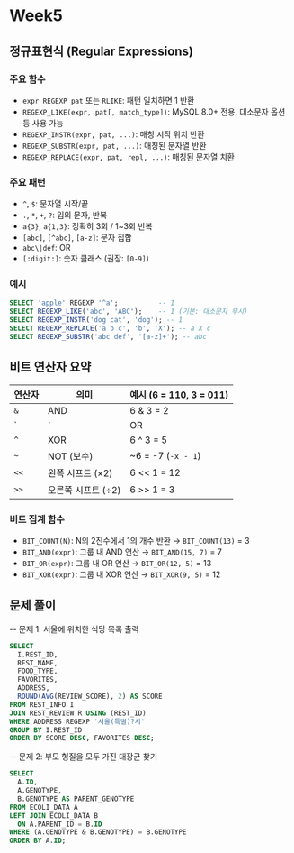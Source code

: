 # Week5

## 정규표현식 (Regular Expressions)

### 주요 함수
- `expr REGEXP pat` 또는 `RLIKE`: 패턴 일치하면 1 반환
- `REGEXP_LIKE(expr, pat[, match_type])`: MySQL 8.0+ 전용, 대소문자 옵션 등 사용 가능
- `REGEXP_INSTR(expr, pat, ...)`: 매칭 시작 위치 반환
- `REGEXP_SUBSTR(expr, pat, ...)`: 매칭된 문자열 반환
- `REGEXP_REPLACE(expr, pat, repl, ...)`: 매칭된 문자열 치환

### 주요 패턴
- `^`, `$`: 문자열 시작/끝
- `.`, `*`, `+`, `?`: 임의 문자, 반복
- `a{3}`, `a{1,3}`: 정확히 3회 / 1~3회 반복
- `[abc]`, `[^abc]`, `[a-z]`: 문자 집합
- `abc\|def`: OR
- `[:digit:]`: 숫자 클래스 (권장: `[0-9]`)

### 예시
```sql
SELECT 'apple' REGEXP '^a';          -- 1
SELECT REGEXP_LIKE('abc', 'ABC');    -- 1 (기본: 대소문자 무시)
SELECT REGEXP_INSTR('dog cat', 'dog'); -- 1
SELECT REGEXP_REPLACE('a b c', 'b', 'X'); -- a X c
SELECT REGEXP_SUBSTR('abc def', '[a-z]+'); -- abc
```
## 비트 연산자 요약

| 연산자 | 의미            | 예시 (6 = 110, 3 = 011) |
|--------|-----------------|--------------------------|
| `&`    | AND             | 6 & 3 = 2                |
| `|`    | OR              | 6 | 3 = 7                |
| `^`    | XOR             | 6 ^ 3 = 5                |
| `~`    | NOT (보수)      | ~6 = -7 (`-x - 1`)       |
| `<<`   | 왼쪽 시프트 (×2) | 6 << 1 = 12              |
| `>>`   | 오른쪽 시프트 (÷2) | 6 >> 1 = 3           |

###  비트 집계 함수
- `BIT_COUNT(N)`: N의 2진수에서 1의 개수 반환 → `BIT_COUNT(13)` = 3
- `BIT_AND(expr)`: 그룹 내 AND 연산 → `BIT_AND(15, 7)` = 7
- `BIT_OR(expr)`: 그룹 내 OR 연산 → `BIT_OR(12, 5)` = 13
- `BIT_XOR(expr)`: 그룹 내 XOR 연산 → `BIT_XOR(9, 5)` = 12


## 문제 풀이
-- 문제 1: 서울에 위치한 식당 목록 출력

```sql
SELECT
  I.REST_ID,
  REST_NAME,
  FOOD_TYPE,
  FAVORITES,
  ADDRESS,
  ROUND(AVG(REVIEW_SCORE), 2) AS SCORE
FROM REST_INFO I
JOIN REST_REVIEW R USING (REST_ID)
WHERE ADDRESS REGEXP '서울(특별)?시'
GROUP BY I.REST_ID
ORDER BY SCORE DESC, FAVORITES DESC;
```

--  문제 2: 부모 형질을 모두 가진 대장균 찾기
```sql
SELECT
  A.ID,
  A.GENOTYPE,
  B.GENOTYPE AS PARENT_GENOTYPE
FROM ECOLI_DATA A
LEFT JOIN ECOLI_DATA B
  ON A.PARENT_ID = B.ID
WHERE (A.GENOTYPE & B.GENOTYPE) = B.GENOTYPE
ORDER BY A.ID;
```